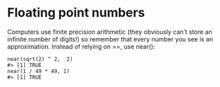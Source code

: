 # Floating point numbers
Computers use finite precision arithmetic (they obviously can’t store an infinite number of digits!) so remember that every number you see is an approximation. Instead of relying on ==, use near():

```
near(sqrt(2) ^ 2,  2)
#> [1] TRUE
near(1 / 49 * 49, 1)
#> [1] TRUE
```
